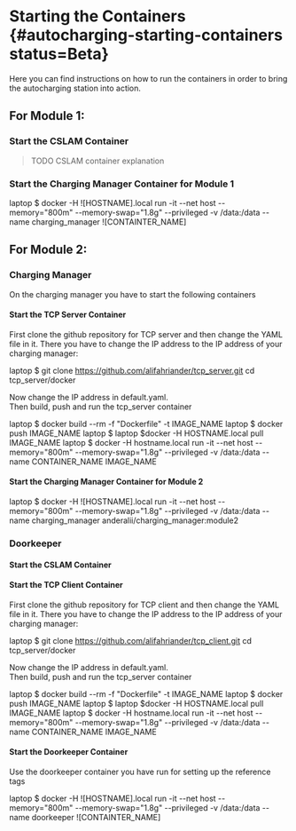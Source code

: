 # Starting the Containers {#autocharging-starting-containers status=Beta}

Here you can find instructions on how to run the containers in order to bring the autocharging station into action.

## For Module 1:

### Start the CSLAM Container
>  TODO CSLAM container explanation 

### Start the Charging Manager Container for Module 1

laptop $ docker -H ![HOSTNAME].local run -it --net host --memory="800m" --memory-swap="1.8g" --privileged -v /data:/data --name charging_manager ![CONTAINTER_NAME] 

## For Module 2:

### Charging Manager  
On the charging manager you have to start the following containers 

#### Start the TCP Server Container 

First clone the github repository for TCP server and then change the YAML file in it. There you have to change the IP address to the IP address of your charging manager:

  laptop $ git clone https://github.com/alifahriander/tcp_server.git
  cd tcp_server/docker 

Now change the IP address in default.yaml.  
Then build, push and run the tcp_server container 

  laptop $ docker build --rm -f "Dockerfile" -t IMAGE_NAME
  laptop $ docker push IMAGE_NAME
  laptop $ laptop $docker -H HOSTNAME.local pull IMAGE_NAME
  laptop $ docker -H hostname.local run -it --net host --memory="800m" --memory-swap="1.8g" --privileged -v /data:/data --name CONTAINER_NAME IMAGE_NAME


#### Start the Charging Manager Container for Module 2

laptop $ docker -H ![HOSTNAME].local run -it --net host --memory="800m" --memory-swap="1.8g" --privileged -v /data:/data --name charging_manager  anderalii/charging_manager:module2

### Doorkeeper 

#### Start the CSLAM Container 

#### Start the TCP Client Container 

First clone the github repository for TCP client and then change the YAML file in it. There you have to change the IP address to the IP address of your charging manager:

  laptop $ git clone https://github.com/alifahriander/tcp_client.git
  cd tcp_server/docker 

Now change the IP address in default.yaml.  
Then build, push and run the tcp_server container 

  laptop $ docker build --rm -f "Dockerfile" -t IMAGE_NAME
  laptop $ docker push IMAGE_NAME
  laptop $ laptop $docker -H HOSTNAME.local pull IMAGE_NAME
  laptop $ docker -H hostname.local run -it --net host --memory="800m" --memory-swap="1.8g" --privileged -v /data:/data --name CONTAINER_NAME IMAGE_NAME


#### Start the Doorkeeper Container
Use the doorkeeper container you have run for setting up the reference tags 

laptop $ docker -H ![HOSTNAME].local run -it --net host --memory="800m" --memory-swap="1.8g" --privileged -v /data:/data --name doorkeeper ![CONTAINTER_NAME] 
